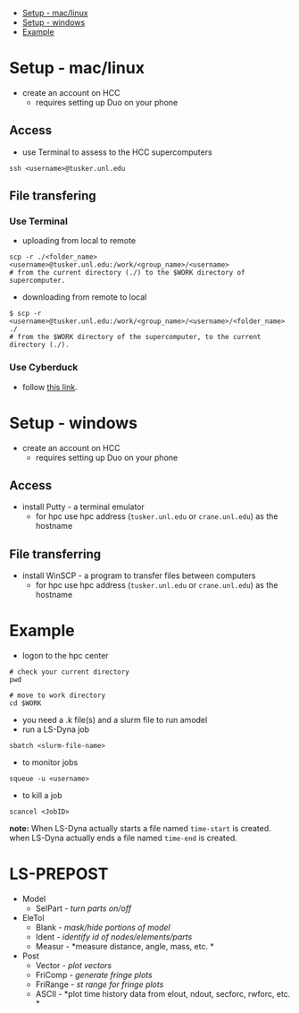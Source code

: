 * [Setup - mac/linux](https://github.com/K1-ZR/practice-lsdyna#setup---maclinux)  
* [Setup - windows](https://github.com/K1-ZR/practice-lsdyna#setup---windows)  
* [Example](https://github.com/K1-ZR/practice-lsdyna#example)  

# Setup - mac/linux
* create an account on HCC
    * requires setting up Duo on your phone
## Access
* use Terminal to assess to the HCC supercomputers
```shell
ssh <username>@tusker.unl.edu
```
## File transfering
### Use Terminal
* uploading from local to remote
```shell
scp -r ./<folder_name> <username>@tusker.unl.edu:/work/<group_name>/<username>
# from the current directory (./) to the $WORK directory of supercomputer.
``` 
* downloading from remote to local
```shell
$ scp -r <username>@tusker.unl.edu:/work/<group_name>/<username>/<folder_name> ./
# from the $WORK directory of the supercomputer, to the current directory (./).
```
### Use Cyberduck
* follow [this link](https://hcc-docs.unl.edu/pages/viewpage.action?pageId=2851290).
# Setup - windows
* create an account on HCC
    * requires setting up Duo on your phone
## Access
* install Putty - a terminal emulator
    * for hpc use hpc address (`tusker.unl.edu` or `crane.unl.edu`) as the hostname
## File transferring
* install WinSCP - a program to transfer files between computers
    * for hpc use hpc address (`tusker.unl.edu` or `crane.unl.edu`) as the hostname
# Example
* logon to the hpc center
```shell
# check your current directory
pwd

# move to work directory
cd $WORK
```
* you need a .k file(s) and a slurm file to run amodel
* run a LS-Dyna job
```shell
sbatch <slurm-file-name>
```
* to monitor jobs
```shell
squeue -u <username>
```
* to kill a job
```shell
scancel <JobID>
```
**note:** When LS-Dyna actually starts a file named `time-start` is created.  
          when LS-Dyna actually ends a file named `time-end` is created.  
# LS-PREPOST
* Model
   * SelPart - *turn parts on/off*
* EleTol
   * Blank - *mask/hide portions of model*
   * Ident - *identify id of nodes/elements/parts*
   * Measur - *measure distance, angle, mass, etc. *
* Post
   * Vector - *plot vectors*
   * FriComp - *generate fringe plots*
   * FriRange - *st range for fringe plots*
   * ASCII - *plot time history data from elout, ndout, secforc, rwforc, etc. *
